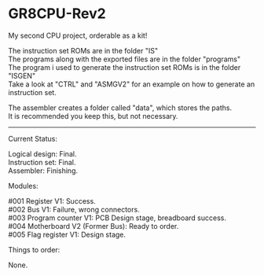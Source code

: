 # GR8CPU-Rev2

My second CPU project, orderable as a kit!

The instruction set ROMs are in the folder "IS"<br>
The programs along with the exported files are in the folder "programs"<br>
The program i used to generate the instruction set ROMs is in the folder "ISGEN"<br>
Take a look at "CTRL" and "ASMGV2" for an example on how to generate an instruction set.

The assembler creates a folder called "data", which stores the paths.<br>
It is recommended you keep this, but not necessary.

---

Current Status:

Logical design: Final.<br>
Instruction set: Final.<br>
Assembler: Finishing.

Modules:

#001 Register V1: Success.<br>
#002 Bus V1: Failure, wrong connectors.<br>
#003 Program counter V1: PCB Design stage, breadboard success.<br>
#004 Motherboard V2 (Former Bus): Ready to order.<br>
#005 Flag register V1: Design stage.

Things to order:

None.

